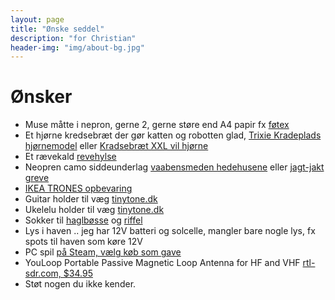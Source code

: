 ```yaml
---
layout: page
title: "Ønske seddel"
description: "for Christian"
header-img: "img/about-bg.jpg"
---
```

# Ønsker

* Muse måtte i nepron, gerne 2, gerne støre end A4 papir fx [føtex](https://www.foetex.dk/produkter/musemaatte-40-x-45-cm-sort/100516636/)
* Et hjørne kredsebræt der gør katten og robotten glad, [Trixie Kradeplads hjørnemodel](https://www.brekz.dk/kradsetrae/trixie-kradseplade-hjornemodel.html) eller [Kradsebræt XXL vil hjørne](https://www.brekz.dk/kradsetrae/kradsebraet-xxl-til-vaeghjorner-38x75-cm-bxh.html)
* Et rævekald [revehylse](https://www.huntinglife.net/webshop/87-lokkefugle-kald-og-net/29219-revehylsa-raevelokkekald-/)
* Neopren camo siddeunderlag [vaabensmeden hedehusene](https://vaabensmeden.dk/shop/jagt/paa-jagten/stole-rygsaekke/neopren-camo-siddeunderlag/) eller [jagt-jakt greve](https://jagt-jakt.dk/siddeunderlag-276/sidde-pude-firkantet-stor-p2428)
* [IKEA TRONES opbevaring](https://www.ikea.com/dk/da/p/trones-skoskab-opbevaring-hvid-00397307/)
* Guitar holder til væg [tinytone.dk](https://tinytone.dk/produkt/guitarholder-til-vaeg-ogh-1/)
* Ukelelu holder til væg [tinytone.dk](https://tinytone.dk/produkt/vaegholder-til-ukulele-sort/)
* Sokker til [haglbøsse](https://vaabensmeden.dk/shop/tilbehoer/tilbehoer-til-vaabenskab/gun-sock-til-haglvaaben/) og [riffel](https://vaabensmeden.dk/shop/tilbehoer/tilbehoer-til-vaabenskab/gun-sock-til-haglvaaben-kopier/)
* Lys i haven .. jeg har 12V batteri og solcelle, mangler bare nogle lys, fx spots til haven som køre 12V
* PC spil [på Steam, vælg køb som gave](https://store.steampowered.com/wishlist/profiles/76561197993716838/#sort=order)
* YouLoop Portable Passive Magnetic Loop Antenna for HF and VHF [rtl-sdr.com, $34.95](https://www.rtl-sdr.com/buy-rtl-sdr-dvb-t-dongles/?add-to-cart=41564)
* Støt nogen du ikke kender.
